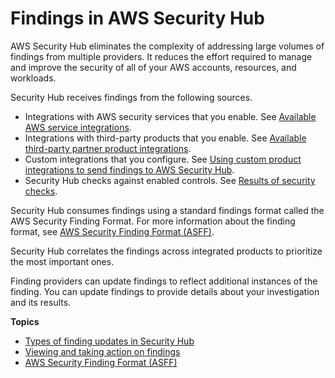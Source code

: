 # Findings in AWS Security Hub<a name="securityhub-findings"></a>

AWS Security Hub eliminates the complexity of addressing large volumes of findings from multiple providers\. It reduces the effort required to manage and improve the security of all of your AWS accounts, resources, and workloads\.

Security Hub receives findings from the following sources\.
+ Integrations with AWS security services that you enable\. See [Available AWS service integrations](securityhub-internal-providers.md)\.
+ Integrations with third\-party products that you enable\. See [Available third\-party partner product integrations](securityhub-partner-providers.md)\.
+ Custom integrations that you configure\. See [Using custom product integrations to send findings to AWS Security Hub](securityhub-custom-providers.md)\.
+ Security Hub checks against enabled controls\. See [Results of security checks](securityhub-standards-results.md)\.

Security Hub consumes findings using a standard findings format called the AWS Security Finding Format\. For more information about the finding format, see [AWS Security Finding Format \(ASFF\)](securityhub-findings-format.md)\.

Security Hub correlates the findings across integrated products to prioritize the most important ones\.

Finding providers can update findings to reflect additional instances of the finding\. You can update findings to provide details about your investigation and its results\.

**Topics**
+ [Types of finding updates in Security Hub](securityhub-findings-update-types.md)
+ [Viewing and taking action on findings](securityhub-managing-findings.md)
+ [AWS Security Finding Format \(ASFF\)](securityhub-findings-format.md)